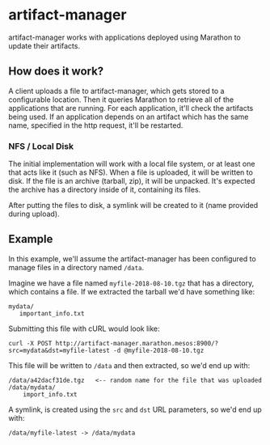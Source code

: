 # artifact-manager

artifact-manager works with applications deployed using Marathon to update their artifacts.

## How does it work?

A client uploads a file to artifact-manager, which gets stored to a configurable location. Then
it queries Marathon to retrieve all of the applications that are running. For each application,
it'll check the artifacts being used. If an application depends on an artifact which has the
same name, specified in the http request, it'll be restarted.

### NFS / Local Disk

The initial implementation will work with a local file system, or at least one that acts like it (such as NFS). When
a file is uploaded, it will be written to disk. If the file is an archive (tarball, zip), it will be unpacked. It's
expected the archive has a directory inside of it, containing its files.

After putting the files to disk, a symlink will be created to it (name provided during upload).

## Example

In this example, we'll assume the artifact-manager has been configured to manage files in a directory named
`/data`.

Imagine we have a file named `myfile-2018-08-10.tgz` that has a directory, which contains a file. If we
extracted the tarball we'd have something like:

```
mydata/
   important_info.txt
```

Submitting this file with cURL would look like:

```
curl -X POST http://artifact-manager.marathon.mesos:8900/?src=mydata&dst=myfile-latest -d @myfile-2018-08-10.tgz
```

This file will be written to `/data` and then extracted, so we'd end up with:

```
/data/a42dacf31de.tgz   <-- random name for the file that was uploaded
/data/mydata/
    import_info.txt
```

A symlink, is created using the `src` and `dst` URL parameters, so we'd end up with:

```
/data/myfile-latest -> /data/mydata
```